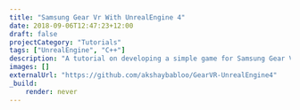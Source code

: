 ```yaml
---
title: "Samsung Gear Vr With UnrealEngine 4"
date: 2018-09-06T12:47:23+12:00
draft: false
projectCategory: "Tutorials"
tags: ["UnrealEngine", "C++"]
description: "A tutorial on developing a simple game for Samsung Gear VR using Unreal Engine."
images: []
externalUrl: "https://github.com/akshaybabloo/GearVR-UnrealEngine4"
_build:
    render: never
---
```

